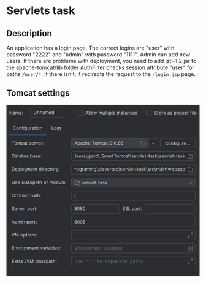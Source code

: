 # Servlets task

## Description
An application has a login page. The correct logins are "user" with password "2222" and "admin" with password "1111". Admin can add new users.
If there are problems with deployment, you need to add jstl-1.2.jar to the apache-tomcat\lib folder
AuthFilter checks session attribute "user" for paths `/user/*`. If there isn't, it redirects the request to the `/login.jsp` page.

## Tomcat settings
![img.png](img.png)